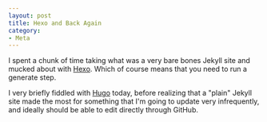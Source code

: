 ```yaml
---
layout: post
title: Hexo and Back Again
category:
- Meta
---
```


I spent a chunk of time taking what was a very bare bones Jekyll site and mucked about with [Hexo](http://hexo.io). Which of course means that you need to run a generate step.

I very briefly fiddled with [Hugo](http://gohugo.io) today, before realizing that a "plain" Jekyll site made the most for something that I'm going to update very infrequently, and ideally should be able to edit directly through GitHub.